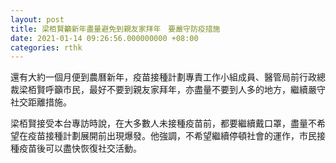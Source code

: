 ```yaml
---
layout: post
title: 梁栢賢籲新年盡量避免到親友家拜年　要嚴守防疫措施
date: 2021-01-14 09:26:56.000000000 +08:00
categories: rthk
---
```


還有大約一個月便到農曆新年，疫苗接種計劃專責工作小組成員、醫管局前行政總裁梁栢賢呼籲市民，最好不要到親友家拜年，亦盡量不要到人多的地方，繼續嚴守社交距離措施。

梁栢賢接受本台專訪時說，在大多數人未接種疫苗前，都要繼續戴口罩，盡量不希望在疫苗接種計劃展開前出現爆發。他強調，不希望繼續停頓社會的運作，市民接種疫苗後可以盡快恢復社交活動。
